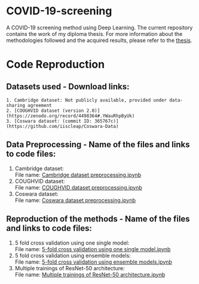 # COVID-19-screening
A COVID-19 screening method using Deep Learning. 
The current repository contains the work of my diploma thesis. For more information about the methodologies followed and the acquired results, please refer to the [thesis](Diploma_Thesis_Christina_Ntourma.pdf).

# Code Reproduction
## Datasets used - Download links:  

    1. Cambridge dataset: Not publicly available, provided under data-sharing agreement  
    2. [COUGHVID dataset (version 2.0)](https://zenodo.org/record/4498364#.YWauRhpByUk)  
    3. [Coswara dataset: (commit ID: 365767c)](https://github.com/iiscleap/Coswara-Data)    

## Data Preprocessing - Name of the files and links to code files:  

1. Cambridge dataset:   
	File name: [Cambridge dataset preprocessing.ipynb](https://github.com/christina-1/COVID-19-screening/blob/806df0ec2707e8d3d098f10ef16239f0fbcf6deb/Cambridge%20dataset%20preprocessing.ipynb)   
2. COUGHVID dataset:   
	File name: [COUGHVID dataset preprocessing.ipynb](https://github.com/christina-1/COVID-19-screening/blob/806df0ec2707e8d3d098f10ef16239f0fbcf6deb/COUGHVID%20dataset%20preprocessing.ipynb)  
3. Coswara dataset:   
	File name: [Coswara dataset preprocessing.ipynb](https://github.com/christina-1/COVID-19-screening/blob/806df0ec2707e8d3d098f10ef16239f0fbcf6deb/Coswara%20dataset%20preprocessing.ipynb)  
	
## Reproduction of the methods - Name of the files and links to code files: 

1. 5 fold cross validation using one single model:   
	File name: [5-fold cross validation using one single model.ipynb](https://github.com/christina-1/COVID-19-screening/blob/806df0ec2707e8d3d098f10ef16239f0fbcf6deb/5-fold%20cross%20validation%20using%20one%20single%20model.ipynb)  
2. 5 fold cross validation using ensemble models:   
	File name: [5-fold cross validation using ensemble models.ipynb](https://github.com/christina-1/COVID-19-screening/blob/9573084a7144b14fa00e56fdbf812ca2be6c9054/5-fold%20cross%20validation%20using%20ensemble%20models.ipynb)  
3. Multiple trainings of ResNet-50 architecture:   
	File name: [Multiple trainings of ResNet-50 architecture.ipynb](https://github.com/christina-1/COVID-19-screening/blob/806df0ec2707e8d3d098f10ef16239f0fbcf6deb/Multiple%20trainings%20of%20ResNet-50%20architecture.ipynb)
